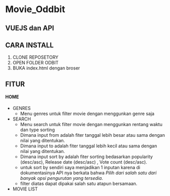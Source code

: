 # Movie_Oddbit
## VUEJS dan API

## CARA INSTALL
1. CLONE REPOSETORY
2. OPEN FOLDER ODBIT
3. BUKA index.html dengan broser

## FITUR
#### HOME
- GENRES
    - Menu genres untuk filter movie dengan menggunkan genre saja
- SEARCH
    - Menu search untuk filter movie dengan menggunkan rentang waktu dan type sorting
    - Dimana input from adalah fiter tanggal lebih besar atau sama dengan nilai yang ditentukan.
    - Dimana input to adalah fiter tanggal lebih kecil atau sama dengan nilai yang ditentukan.
    - Dimana input sort by adalah fiter sorting bedasarkan popularity (desc/asc), Release date (desc/asc) , Vote count (desc/asc).
    - untuk sort by sendiri saya menjadikan 1 inputan karena di dokumentasinya API nya berkata bahwa *Pilih dari salah satu dari banyak opsi pengurutan yang tersedia*.
    - filter diatas dapat dipakai salah satu atapun bersamaan.
- MOVIE LIST